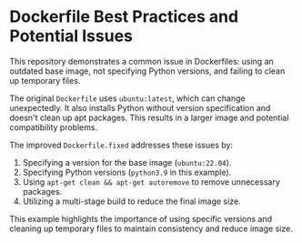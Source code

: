 # Dockerfile Best Practices and Potential Issues
This repository demonstrates a common issue in Dockerfiles: using an outdated base image, not specifying Python versions, and failing to clean up temporary files.

The original `Dockerfile` uses `ubuntu:latest`, which can change unexpectedly. It also installs Python without version specification and doesn't clean up apt packages.  This results in a larger image and potential compatibility problems.

The improved `Dockerfile.fixed` addresses these issues by:

1. Specifying a version for the base image (`ubuntu:22.04`).
2. Specifying Python versions (`python3.9` in this example).
3. Using `apt-get clean && apt-get autoremove` to remove unnecessary packages.
4. Utilizing a multi-stage build to reduce the final image size.

This example highlights the importance of using specific versions and cleaning up temporary files to maintain consistency and reduce image size.